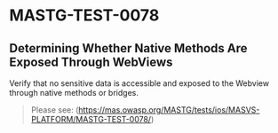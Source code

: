 #  MASTG-TEST-0078

## Determining Whether Native Methods Are Exposed Through WebViews

Verify that no sensitive data is accessible and exposed to the Webview through native methods or bridges.

> Please see: (https://mas.owasp.org/MASTG/tests/ios/MASVS-PLATFORM/MASTG-TEST-0078/)